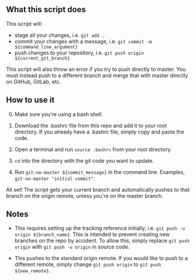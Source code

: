 ## What this script does

This script will:
- stage all your changes, i.e. `git add .`
- commit your changes with a message, i.e. `git commit -m ${command_line_argument}` 
- push changes to your repository, i.e. `git push origin ${current_git_branch}`

This script will also throw an error if you try to push directly to master. You must instead push to a different branch and merge that with master directly on GitHub, GitLab, etc.

## How to use it

0) Make sure you're using a bash shell.

1) Download the .bashrc file from this repo and add it to your root directory. If you already have a .bashrc file, simply copy and paste the code.

2) Open a terminal and run `source .bashrc` from your root directory.

3) `cd` into the directory with the git code you want to update.

4) Run `git-no-master ${commit_message}` in the command line. Examples, `git-no-master "initial commit"`.

All set! The script gets your current branch and automatically pushes to that branch on the origin remote, unless you're on the master branch.

## Notes
- This requires setting up the tracking reference initially, i.e. `git push -u origin ${branch_name}`. This is intended to prevent creating new branches on the repo by accident. To allow this, simply replace `git push origin` with `git push -u origin` in source code.

- This pushes to the standard origin remote. If you would like to push to a different remote, simply change `git push origin` to `git push ${new_remote}`.
